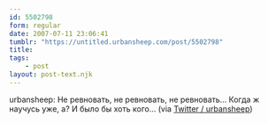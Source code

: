 ```yaml
---
id: 5502798
form: regular
date: 2007-07-11 23:06:41
tumblr: "https://untitled.urbansheep.com/post/5502798"
title:
tags:
    - post
layout: post-text.njk
---
```


<p>urbansheep: Не ревновать, не ревновать, не ревновать&hellip; Когда ж научусь уже, а? И было бы хоть кого&hellip; (via <a href="http://twitter.com/urbansheep/statuses/145295322">Twitter / urbansheep</a>)</p>

